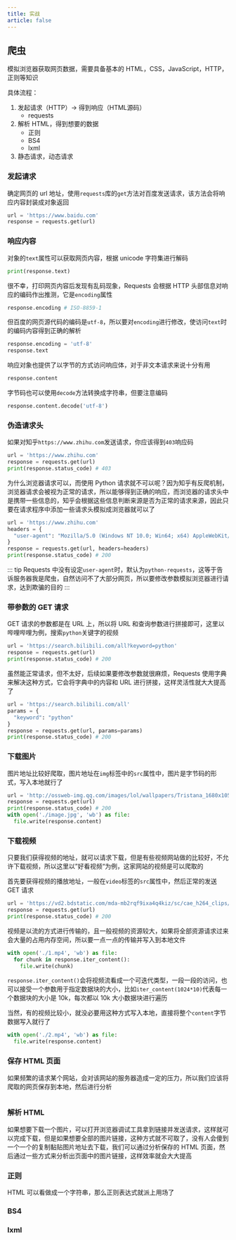 ```yaml
---
title: 实战
article: false
---
```


## 爬虫

模拟浏览器获取网页数据，需要具备基本的 HTML，CSS，JavaScript，HTTP，正则等知识

具体流程：

1. 发起请求（HTTP）-> 得到响应（HTML源码）
   + requests
2. 解析 HTML，得到想要的数据
   + 正则
   + BS4
   + lxml
3. 静态请求，动态请求

### 发起请求

确定网页的 url 地址，使用`requests`库的`get`方法对百度发送请求，该方法会将响应内容封装成对象返回

```python
url = 'https://www.baidu.com'
response = requests.get(url)
```

### 响应内容

对象的`text`属性可以获取网页内容，根据 unicode 字符集进行解码

```python
print(response.text)
```

很不幸，打印网页内容后发现有乱码现象，Requests 会根据 HTTP 头部信息对响应的编码作出推测，它是`encoding`属性

```python
response.encoding # ISO-8859-1
```

但百度的网页源代码的编码是`utf-8`，所以要对`encoding`进行修改，使访问`text`时的编码内容得到正确的解析

```python
response.encoding = 'utf-8'
response.text
```

响应对象也提供了以字节的方式访问响应体，对于非文本请求来说十分有用

```python
response.content
```

字节码也可以使用`decode`方法转换成字符串，但要注意编码

```python
response.content.decode('utf-8')
```

### 伪造请求头

如果对知乎`https://www.zhihu.com`发送请求，你应该得到`403`响应码

```python
url = 'https://www.zhihu.com'
response = requests.get(url)
print(response.status_code) # 403
```

为什么浏览器请求可以，而使用 Python 请求就不可以呢？因为知乎有反爬机制，浏览器请求会被视为正常的请求，所以能够得到正确的响应，而浏览器的请求头中是携带一些信息的，知乎会根据这些信息判断来源是否为正常的请求来源，因此只要在请求程序中添加一些请求头模拟成浏览器就可以了

```python
url = 'https://www.zhihu.com'
headers = {
  "user-agent": "Mozilla/5.0 (Windows NT 10.0; Win64; x64) AppleWebKit/537.36 (KHTML, like Gecko) Chrome/90.0.4430.93 Safari/537.36"
}
response = requests.get(url, headers=headers)
print(response.status_code) # 200
```

::: tip
Requests 中没有设定`user-agent`时，默认为`python-requests`，这等于告诉服务器我是爬虫，自然访问不了大部分网页，所以要修改参数模拟浏览器进行请求，达到欺骗的目的
:::

### 带参数的 GET 请求

GET 请求的参数都是在 URL 上，所以将 URL 和查询参数进行拼接即可，这里以哔哩哔哩为例，搜索`python`关键字的视频

```python
url = 'https://search.bilibili.com/all?keyword=python'
response = requests.get(url)
print(response.status_code) # 200
```

虽然能正常请求，但不太好，后续如果要修改参数就很麻烦，Requests 使用字典来解决这种方式，它会将字典中的内容和 URL 进行拼接，这样灵活性就大大提高了

```python
url = 'https://search.bilibili.com/all'
params = {
  "keyword": "python"
}
response = requests.get(url, params=params)
print(response.status_code) # 200
```

### 下载图片

图片地址比较好爬取，图片地址在`img`标签中的`src`属性中，图片是字节码的形式，写入本地就行了

```python
url = 'http://ossweb-img.qq.com/images/lol/wallpapers/Tristana_1680x1050.jpg'
response = requests.get(url)
print(response.status_code) # 200
with open('./image.jpg', 'wb') as file:
  file.write(response.content)
```

### 下载视频

只要我们获得视频的地址，就可以请求下载，但是有些视频网站做的比较好，不允许下载视频，所以这里以”好看视频“为例，这家网站的视频是可以爬取的

首先要获得视频的播放地址，一般在`video`标签的`src`属性中，然后正常的发送 GET 请求

```python
url = 'https://vd2.bdstatic.com/mda-mb2rqf9ixa4q4kiz/sc/cae_h264_clips/1612567054/mda-mb2rqf9ixa4q4kiz.mp4?auth_key=1620119921-0-0-b6d4f3f9e2959c0d2e4de86959fa2cd9&bcevod_channel=searchbox_feed&pd=1&pt=3&abtest=3000165_1'
response = requests.get(url)
print(response.status_code) # 200
```

视频是以流的方式进行传输的，且一般视频的资源较大，如果将全部资源请求过来会大量的占用内存空间，所以要一点一点的传输并写入到本地文件

```python
with open('./1.mp4', 'wb') as file:
  for chunk in response.iter_content():
    file.write(chunk)
```

`response.iter_content()`会将视频流看成一个可迭代类型，一段一段的访问，也可以接受一个参数用于指定数据块的大小，比如`iter_content(1024*10)`代表每一个数据块的大小是 10k，每次都以 10k 大小数据块进行遍历

当然，有的视频比较小，就没必要用这种方式写入本地，直接将整个`content`字节数据写入就行了

```python
with open('./2.mp4', 'wb') as file:
  file.write(response.content)
```

### 保存 HTML 页面

如果频繁的请求某个网站，会对该网站的服务器造成一定的压力，所以我们应该将爬取的网页保存到本地，然后进行分析

```python

```

### 解析 HTML

如果想要下载一个图片，可以打开浏览器调试工具拿到链接并发送请求，这样就可以完成下载，但是如果想要全部的图片链接，这种方式就不可取了，没有人会傻到一个一个的复制黏贴图片地址去下载，我们可以通过分析保存的 HTML 页面，然后通过一些方式来分析出页面中的图片链接，这样效率就会大大提高

### 正则

HTML 可以看做成一个字符串，那么正则表达式就派上用场了

### BS4

### lxml
